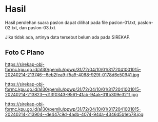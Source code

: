# Hasil

Hasil perolehan suara paslon dapat dilihat pada file paslon-01.txt, paslon-02.txt, dan paslon-03.txt.

Jika tidak ada, artinya data tersebut belum ada pada SIREKAP.

## Foto C Plano

https://sirekap-obj-formc.kpu.go.id/a130/pemilu/ppwp/31/72/04/10/01/3172041001015-20240214-213746--6eb2fea9-f5a9-4068-929f-0178d6e50941.jpg

https://sirekap-obj-formc.kpu.go.id/a130/pemilu/ppwp/31/72/04/10/01/3172041001015-20240214-213823--d13f0343-9561-41ab-94a5-01fb309e3211.jpg

https://sirekap-obj-formc.kpu.go.id/a130/pemilu/ppwp/31/72/04/10/01/3172041001015-20240214-213904--de447c9d-4adb-4074-94da-4346d5b1eb78.jpg
